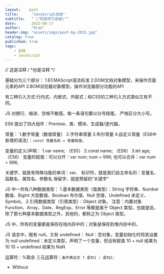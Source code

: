 ```yaml
---
layout:    post
title:      "JavaScript总结"
subtitle:   " \"阶段学习总结\""
date:       2022-08-17
author:     "Oran"
header-img: "assets/imgs/post-bg-2015.jpg"
catalog: true
published: true
tags:
    - 前端
    - JavaScript
---
```

// 这是注释
/ \*也是注释 \*/ 

基础分为三个部分：
    1.ECMAScript语法标准
    2.DOM文档对象模型，来操作页面元素的API
    3.BOM浏览器对象模型，操作浏览器部分功能的API

有三种引入方式:行内式、内嵌式、外联式；和CSS的三种引入方式类似又有不同。

JS 对换行、缩进、空格不敏感。每一条语句要以分号结尾。 严格区分大小写。

ES6 提出了四大组件：Promise、类、模块、生成器/迭代器。

常量：
1.数字常量（数值常量）
2.字符串常量
3.布尔常量
4.自定义常量（ES6中新增的语法）：`const 常量名称 = 常量取值;`

变量的定义/声明：
1.var name;  （ES5）
2.const name;  （ES6）
3.let age;  （ES6）
变量的赋值：可以分开：var num; num = 996; 也可以合并：var num = 996;

关键字，就是有特殊功能的单词：var、
标识符，就是我们自主命名的：变量名、函数名、属性名、参数名
保留字，就是预留的“关键字”

JS 中一共有八种数据类型：
1.基本数据类型（值类型）：String 字符串、Number 数值、BigInt 大型数值、Boolean 布尔值、Null 空值、Undefined 未定义、Symbol。
2.引用数据类型（引用类型）：Object 对象。
注意：内置对象 Function、Array、Date、RegExp、Error 等都是属于 Object 类型。也就是说，除了那七种基本数据类型之外，其他的，都称之为 Object 类型。

JS 中，所有的变量都是保存在栈内存中的；对象是保存到堆内存中的。

JS 语言中，既有 null，又有 undefined：
Null：空对象，变量初始化时将其设置为 null
undefined：未定义类型，声明了一个变量，但没有赋值
10 + null 结果为 10
10 + undefined 结果为 NaN

运算符：%取余
三元运算符：`条件表达式 ? 语句1 : 语句2;`

* Without
